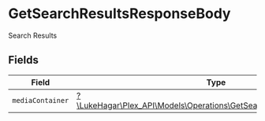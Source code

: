 # GetSearchResultsResponseBody

Search Results


## Fields

| Field                                                                                                                              | Type                                                                                                                               | Required                                                                                                                           | Description                                                                                                                        |
| ---------------------------------------------------------------------------------------------------------------------------------- | ---------------------------------------------------------------------------------------------------------------------------------- | ---------------------------------------------------------------------------------------------------------------------------------- | ---------------------------------------------------------------------------------------------------------------------------------- |
| `mediaContainer`                                                                                                                   | [?\LukeHagar\Plex_API\Models\Operations\GetSearchResultsMediaContainer](../../Models/Operations/GetSearchResultsMediaContainer.md) | :heavy_minus_sign:                                                                                                                 | N/A                                                                                                                                |
